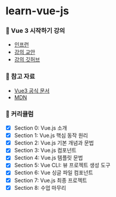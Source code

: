 # learn-vue-js

### 📗 Vue 3 시작하기 강의
- [인프런](https://www.inflearn.com/course/vue-3-%EC%8B%9C%EC%9E%91%ED%95%98%EA%B8%B0)
- [강의 교안](https://joshua1988.github.io/vue-camp/)
- [강의 깃허브](https://github.com/joshua1988/learn-vue-js?tab=readme-ov-file)

### 📄 참고 자료
- [Vue3 공식 문서](https://vuejs.org/guide/introduction.html)
- [MDN](https://developer.mozilla.org/en-US/)

### 🚀 커리큘럼
- [x] Section 0: Vue.js 소개
- [x] Section 1: Vue.js 핵심 동작 원리
- [x] Section 2: Vue.js 기본 개념과 문법
- [x] Section 3: Vue.js 컴포넌트
- [x] Section 4: Vue.js 템플릿 문법
- [x] Section 5: Vue CLI: 뷰 프로젝트 생성 도구
- [x] Section 6: Vue 싱글 파일 컴포넌트
- [x] Section 7: Vue.js 최종 프로젝트
- [x] Section 8: 수업 마무리